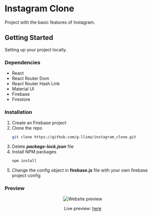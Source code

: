 # Instagram Clone

Project with the basic features of Instagram.

## Getting Started

Setting up your project locally.

### Dependencies

* React
* React Router Dom
* React Router Hash Link
* Material UI
* Firebase
* Firestore

### Installation

1. Create an Firebase project
2. Clone the repo
   ```sh
   git clone https://github.com/g-llima/instagram_clone.git
   ```
3. Delete ***package-lock.json*** file 
4. Install NPM packages
   ```sh
   npm install
   ```
5. Change the config object in **firebase.js** file with your own firebase project config

### Preview

<div align="center">
  <img src="https://user-images.githubusercontent.com/78111347/158603849-9ca9e994-2f7c-4ded-9926-803ff08a86e0.gif" alt="Website preview"/>
  <p>Live preview: <a href="https://instagram-clone-20fee.web.app" target="_blank">here</a></p>
</div>
